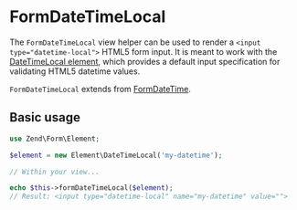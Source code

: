 # FormDateTimeLocal

The `FormDateTimeLocal` view helper can be used to render a `<input
type="datetime-local">` HTML5 form input. It is meant to work with the
[DateTimeLocal element](../element/date-time-local.md), which provides a default
input specification for validating HTML5 datetime values.

`FormDateTimeLocal` extends from [FormDateTime](form-date-time.md).

## Basic usage

```php
use Zend\Form\Element;

$element = new Element\DateTimeLocal('my-datetime');

// Within your view...

echo $this->formDateTimeLocal($element);
// Result: <input type="datetime-local" name="my-datetime" value="">
```
